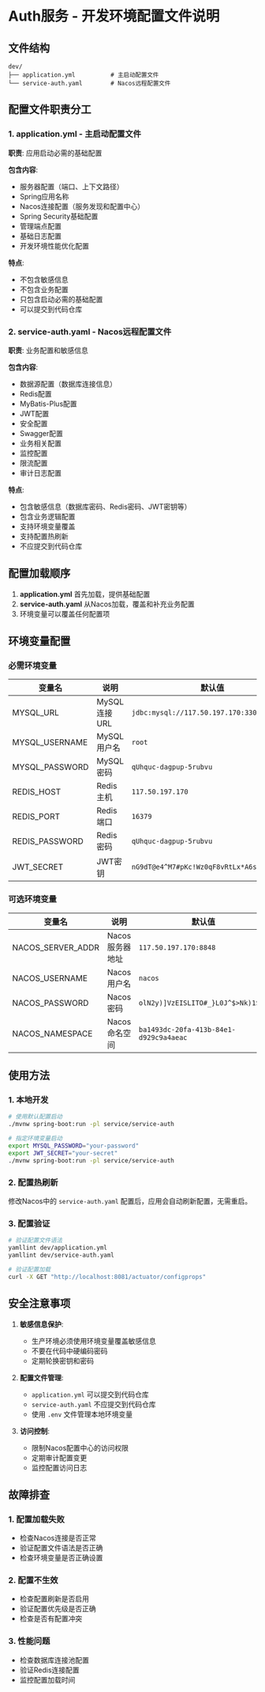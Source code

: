 # Auth服务 - 开发环境配置文件说明

## 文件结构

```
dev/
├── application.yml          # 主启动配置文件
└── service-auth.yaml        # Nacos远程配置文件
```

## 配置文件职责分工

### 1. application.yml - 主启动配置文件

**职责**: 应用启动必需的基础配置

**包含内容**:
- 服务器配置（端口、上下文路径）
- Spring应用名称
- Nacos连接配置（服务发现和配置中心）
- Spring Security基础配置
- 管理端点配置
- 基础日志配置
- 开发环境性能优化配置

**特点**:
- 不包含敏感信息
- 不包含业务配置
- 只包含启动必需的基础配置
- 可以提交到代码仓库

### 2. service-auth.yaml - Nacos远程配置文件

**职责**: 业务配置和敏感信息

**包含内容**:
- 数据源配置（数据库连接信息）
- Redis配置
- MyBatis-Plus配置
- JWT配置
- 安全配置
- Swagger配置
- 业务相关配置
- 监控配置
- 限流配置
- 审计日志配置

**特点**:
- 包含敏感信息（数据库密码、Redis密码、JWT密钥等）
- 包含业务逻辑配置
- 支持环境变量覆盖
- 支持配置热刷新
- 不应提交到代码仓库

## 配置加载顺序

1. **application.yml** 首先加载，提供基础配置
2. **service-auth.yaml** 从Nacos加载，覆盖和补充业务配置
3. 环境变量可以覆盖任何配置项

## 环境变量配置

### 必需环境变量
| 变量名 | 说明 | 默认值 |
|--------|------|--------|
| MYSQL_URL | MySQL连接URL | `jdbc:mysql://117.50.197.170:3306/banyu` |
| MYSQL_USERNAME | MySQL用户名 | `root` |
| MYSQL_PASSWORD | MySQL密码 | `qUhquc-dagpup-5rubvu` |
| REDIS_HOST | Redis主机 | `117.50.197.170` |
| REDIS_PORT | Redis端口 | `16379` |
| REDIS_PASSWORD | Redis密码 | `qUhquc-dagpup-5rubvu` |
| JWT_SECRET | JWT密钥 | `nG9dT@e4^M7#pKc!Wz0qF8vRtLx*A6s1YhJ2BrCm` |

### 可选环境变量
| 变量名 | 说明 | 默认值 |
|--------|------|--------|
| NACOS_SERVER_ADDR | Nacos服务器地址 | `117.50.197.170:8848` |
| NACOS_USERNAME | Nacos用户名 | `nacos` |
| NACOS_PASSWORD | Nacos密码 | `olN2y)]VzEISLITO#_}L0J^$>Nk)1S~W` |
| NACOS_NAMESPACE | Nacos命名空间 | `ba1493dc-20fa-413b-84e1-d929c9a4aeac` |

## 使用方法

### 1. 本地开发
```bash
# 使用默认配置启动
./mvnw spring-boot:run -pl service/service-auth

# 指定环境变量启动
export MYSQL_PASSWORD="your-password"
export JWT_SECRET="your-secret"
./mvnw spring-boot:run -pl service/service-auth
```

### 2. 配置热刷新
修改Nacos中的 `service-auth.yaml` 配置后，应用会自动刷新配置，无需重启。

### 3. 配置验证
```bash
# 验证配置文件语法
yamllint dev/application.yml
yamllint dev/service-auth.yaml

# 验证配置加载
curl -X GET "http://localhost:8081/actuator/configprops"
```

## 安全注意事项

1. **敏感信息保护**:
   - 生产环境必须使用环境变量覆盖敏感信息
   - 不要在代码中硬编码密码
   - 定期轮换密钥和密码

2. **配置文件管理**:
   - `application.yml` 可以提交到代码仓库
   - `service-auth.yaml` 不应提交到代码仓库
   - 使用 `.env` 文件管理本地环境变量

3. **访问控制**:
   - 限制Nacos配置中心的访问权限
   - 定期审计配置变更
   - 监控配置访问日志

## 故障排查

### 1. 配置加载失败
- 检查Nacos连接是否正常
- 验证配置文件语法是否正确
- 检查环境变量是否正确设置

### 2. 配置不生效
- 检查配置刷新是否启用
- 验证配置优先级是否正确
- 检查是否有配置冲突

### 3. 性能问题
- 检查数据库连接池配置
- 验证Redis连接配置
- 监控配置加载时间 